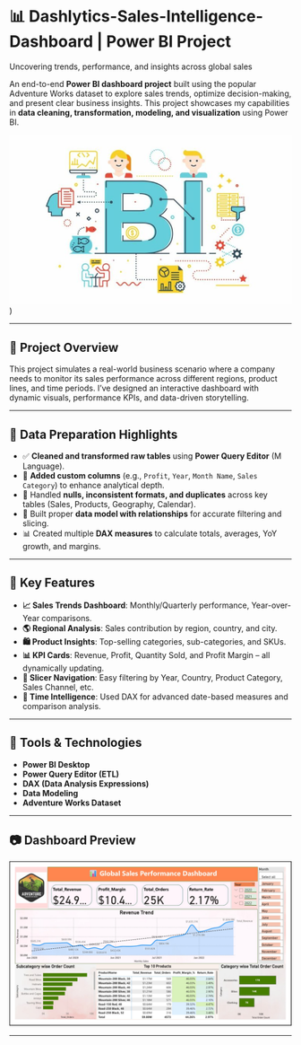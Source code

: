 # 📊 Dashlytics-Sales-Intelligence-Dashboard | Power BI Project
Uncovering trends, performance, and insights across global sales

An end-to-end **Power BI dashboard project** built using the popular Adventure Works dataset to explore sales trends, optimize decision-making, and present clear business insights. This project showcases my capabilities in **data cleaning, transformation, modeling, and visualization** using Power BI.

![Dashboard Screenshot](Image.jpg)
) <!-- Replace with actual screenshot -->

---

## 🚀 Project Overview

This project simulates a real-world business scenario where a company needs to monitor its sales performance across different regions, product lines, and time periods. I’ve designed an interactive dashboard with dynamic visuals, performance KPIs, and data-driven storytelling.

---

## 🧹 Data Preparation Highlights

- ✅ **Cleaned and transformed raw tables** using **Power Query Editor** (M Language).
- 🧮 **Added custom columns** (e.g., `Profit`, `Year`, `Month Name`, `Sales Category`) to enhance analytical depth.
- 🔄 Handled **nulls, inconsistent formats, and duplicates** across key tables (Sales, Products, Geography, Calendar).
- 🔗 Built proper **data model with relationships** for accurate filtering and slicing.
- 📊 Created multiple **DAX measures** to calculate totals, averages, YoY growth, and margins.

---

## 📌 Key Features

- **📈 Sales Trends Dashboard**: Monthly/Quarterly performance, Year-over-Year comparisons.
- **🌎 Regional Analysis**: Sales contribution by region, country, and city.
- **🛍️ Product Insights**: Top-selling categories, sub-categories, and SKUs.
- **📊 KPI Cards**: Revenue, Profit, Quantity Sold, and Profit Margin – all dynamically updating.
- **🧭 Slicer Navigation**: Easy filtering by Year, Country, Product Category, Sales Channel, etc.
- **📅 Time Intelligence**: Used DAX for advanced date-based measures and comparison analysis.

---

## 🧰 Tools & Technologies

- **Power BI Desktop**
- **Power Query Editor (ETL)**
- **DAX (Data Analysis Expressions)**
- **Data Modeling**
- **Adventure Works Dataset**

---

## 📷 Dashboard Preview

![Dashboard Screenshot](Dashboard.jpg)

---




